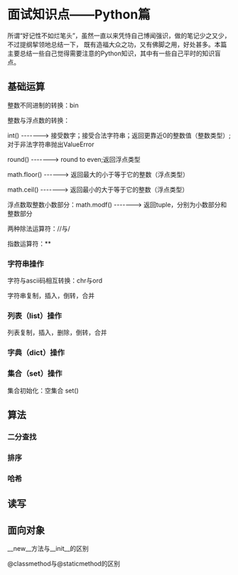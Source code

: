 # 面试知识点——Python篇


所谓“好记性不如烂笔头”，虽然一直以来凭恃自己博闻强识，做的笔记少之又少，不过提纲挈领地总结一下，
既有造福大众之功，又有佛脚之用，好处甚多。本篇主要总结一些自己觉得需要注意的Python知识，其中有一些自己平时的知识盲点。

## 基础运算

整数不同进制的转换：bin

整数与浮点数的转换：

int() -------> 接受数字；接受合法字符串；返回更靠近0的整数值（整数类型）;对于非法字符串抛出ValueError

round() -------> round to even;返回浮点类型

math.floor() ------> 返回最大的小于等于它的整数（浮点类型）

math.ceil() -------> 返回最小的大于等于它的整数（浮点类型）

浮点数取整数小数部分：math.modf() -------> 返回tuple，分别为小数部分和整数部分

两种除法运算符：//与/

指数运算符：**

### 字符串操作

字符与ascii码相互转换：chr与ord

字符串复制，插入，倒转，合并

### 列表（list）操作

列表复制，插入，删除，倒转，合并

### 字典（dict）操作

### 集合（set）操作

集合初始化：空集合 set()

## 算法

### 二分查找

### 排序

### 哈希

## 读写

## 面向对象

__new__方法与__init__的区别

@classmethod与@staticmethod的区别
